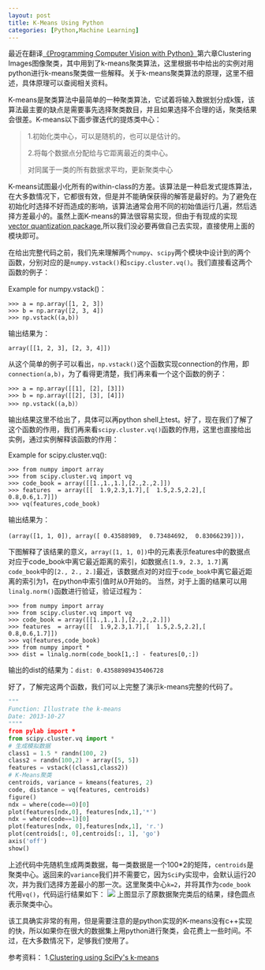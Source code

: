 ```yaml
---
layout: post
title: K-Means Using Python
categories: [Python,Machine Learning]
---
```


最近在翻译[《Programming Computer Vision with Python》](http://programmingcomputervision.com/)第六章Clustering Images图像聚类，其中用到了k-means聚类算法，这里根据书中给出的实例对用python进行k-means聚类做一些解释。关于k-means聚类算法的原理，这里不细述，具体原理可以查阅相关资料。

K-means是聚类算法中最简单的一种聚类算法，它试着将输入数据划分成k簇，该算法最主要的缺点是需要事先选择聚类数目，并且如果选择不合理的话，聚类结果会很差。K-means以下面步骤迭代的提炼类中心：
>1.初始化类中心，可以是随机的，也可以是估计的。
>
>2.将每个数据点分配给与它距离最近的类中心。
>
>对同属于一类的所有数据求平均，更新聚类中心

K-means试图最小化所有的within-class的方差。该算法是一种启发式提炼算法，在大多数情况下，它都很有效，但是并不能确保获得的解答是最好的。为了避免在初始化时选择不好而造成的影响，该算法通常会用不同的初始值运行几遍，然后选择方差最小的。虽然上面K-means的算法很容易实现，但由于有现成的实现[vector quantization package](http://docs.scipy.org/doc/scipy/reference/cluster.vq.html),所以我们没必要再做自己去实现，直接使用上面的模块即可。

在给出完整代码之前，我们先来理解两个`numpy`、`scipy`两个模块中设计到的两个函数，分别对应的是`numpy.vstack()`和`scipy.cluster.vq()`。我们直接看这两个函数的例子：

Example for numpy.vstack()：

	>>> a = np.array([1, 2, 3])
	>>> b = np.array([2, 3, 4])
	>>> np.vstack((a,b))
输出结果为：

	array([[1, 2, 3], [2, 3, 4]])

从这个简单的例子可以看出，`np.vstack()`这个函数实现connection的作用，即`connection(a,b)`，为了看得更清楚，我们再来看一个这个函数的例子：

	>>> a = np.array([[1], [2], [3]])
	>>> b = np.array([[2], [3], [4]])
	>>> np.vstack((a,b)）
输出结果这里不给出了，具体可以再python shell上test。好了，现在我们了解了这个函数的作用，我们再来看`scipy.cluster.vq()`函数的作用，这里也直接给出实例，通过实例解释该函数的作用：

Example for scipy.cluster.vq():

	>>> from numpy import array
	>>> from scipy.cluster.vq import vq
	>>> code_book = array([[1.,1.,1.],[2.,2.,2.]])
	>>> features  = array([[  1.9,2.3,1.7],[  1.5,2.5,2.2],[  0.8,0.6,1.7]])
	>>> vq(features,code_book)
输出结果为：

	(array([1, 1, 0]), array([ 0.43588989,  0.73484692,  0.83066239]))，

下图解释了该结果的意义，`array([1, 1, 0])`中的元素表示features中的数据点对应于code_book中离它最近距离的索引，如数据点`[1.9, 2.3, 1.7]`离`code_book`中的`[2., 2., 2.]`最近，该数据点对的对应于`code_book`中离它最近距离的索引为1，在python中索引值时从0开始的。
当然，对于上面的结果可以用`linalg.norm()`函数进行验证，验证过程为：

	>>> from numpy import array
	>>> from scipy.cluster.vq import vq
	>>> code_book = array([[1.,1.,1.],[2.,2.,2.]])
	>>> features  = array([[  1.9,2.3,1.7],[  1.5,2.5,2.2],[  0.8,0.6,1.7]])
	>>> vq(features,code_book)
	>>> from numpy import *
	>>> dist = linalg.norm(code_book[1,:] - features[0,:])
输出的dist的结果为：`dist: 0.43588989435406728`

好了，了解完这两个函数，我们可以上完整了演示k-means完整的代码了。

```python
"""
Function: Illustrate the k-means
Date: 2013-10-27
""""
from pylab import *
from scipy.cluster.vq import *
# 生成模拟数据
class1 = 1.5 * randn(100, 2)
class2 = randn(100,2) + array([5, 5])
features = vstack((class1,class2))
# K-Means聚类
centroids, variance = kmeans(features, 2)
code, distance = vq(features, centroids)
figure()
ndx = where(code==0)[0]
plot(features[ndx,0], features[ndx,1],'*')
ndx = where(code==1)[0]
plot(features[ndx, 0],features[ndx,1], 'r.')
plot(centroids[:, 0],centroids[:, 1], 'go')
axis('off')
show()
```
上述代码中先随机生成两类数据，每一类数据是一个100*2的矩阵，`centroids`是聚类中心。返回来的`variance`我们并不需要它，因为`SciPy`实现中，会默认运行20次，并为我们选择方差最小的那一次。这里聚类中心`k=2`，并将其作为`code_book`代用`vq()`，代码运行结果如下：
![](http://ww2.sinaimg.cn/large/ad9597a3gw1e9zmqdgsjaj20m80gjjs0.jpg)
上图显示了原数据聚完类后的结果，绿色圆点表示聚类中心。

该工具确实非常的有用，但是需要注意的是python实现的K-means没有c++实现的快，所以如果你在很大的数据集上用python进行聚类，会花费上一些时间。不过，在大多数情况下，足够我们使用了。

参考资料：
1.[Clustering using SciPy's k-means](http://www.janeriksolem.net/search/label/k-means)
